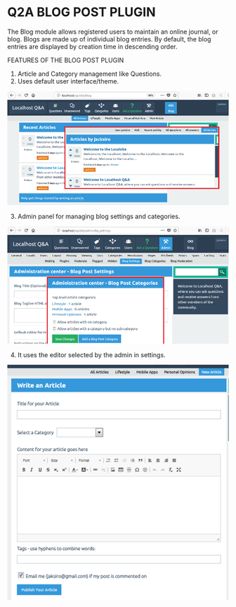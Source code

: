 Q2A BLOG POST PLUGIN 
=============

The Blog module allows registered users to maintain an online journal, or blog. Blogs are made up of individual blog entries. By default, the blog entries are displayed by creation time in descending order.

FEATURES OF THE BLOG POST PLUGIN
1. Article and Category management like Questions.
2. Uses default user interface/theme.
<img src="bp_articles.png"/>

3. Admin panel for managing blog settings and categories.
<img src="bp_admin.png"/>

4. It uses the editor selected by the admin in settings.
<img src="bp_write.png"/>
